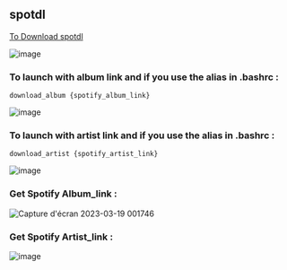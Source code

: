 ## spotdl

[To Download spotdl](https://github.com/spotDL/spotify-downloader)

![image](https://user-images.githubusercontent.com/81537743/230634159-ca854407-7076-4d80-b342-530f53277993.png)

### To launch with album link and if you use the alias in .bashrc : 
```
download_album {spotify_album_link}
```
![image](https://user-images.githubusercontent.com/81537743/230629335-f3201e33-560f-4bf5-9620-332e7c0429c8.png)

### To launch with artist link and if you use the alias in .bashrc :
```
download_artist {spotify_artist_link}
```
![image](https://user-images.githubusercontent.com/81537743/230634214-bb1544b6-98ef-4753-be02-d01141f20aa5.png)

### Get Spotify Album_link :
![Capture d'écran 2023-03-19 001746](https://user-images.githubusercontent.com/81537743/226145030-8031e764-a70c-45be-a2d1-57d39c25b524.png)

### Get Spotify Artist_link :
![image](https://user-images.githubusercontent.com/81537743/230629768-ee87f714-56e3-4671-b36e-3b6a2edf7327.png)

